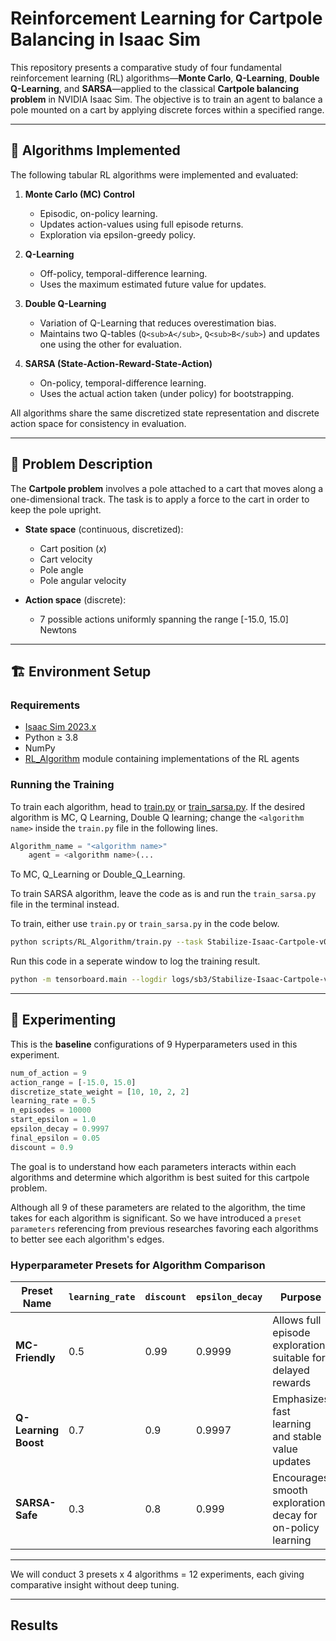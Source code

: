 # Reinforcement Learning for Cartpole Balancing in Isaac Sim

This repository presents a comparative study of four fundamental reinforcement learning (RL) algorithms—**Monte Carlo**, **Q-Learning**, **Double Q-Learning**, and **SARSA**—applied to the classical **Cartpole balancing problem** in NVIDIA Isaac Sim. The objective is to train an agent to balance a pole mounted on a cart by applying discrete forces within a specified range.

---

## 🧠 Algorithms Implemented

The following tabular RL algorithms were implemented and evaluated:

1. **Monte Carlo (MC) Control**  
   - Episodic, on-policy learning.
   - Updates action-values using full episode returns.
   - Exploration via epsilon-greedy policy.

2. **Q-Learning**  
   - Off-policy, temporal-difference learning.
   - Uses the maximum estimated future value for updates.

3. **Double Q-Learning**  
   - Variation of Q-Learning that reduces overestimation bias.
   - Maintains two Q-tables (`Q<sub>A</sub>`, `Q<sub>B</sub>`) and updates one using the other for evaluation.

4. **SARSA (State-Action-Reward-State-Action)**  
   - On-policy, temporal-difference learning.
   - Uses the actual action taken (under policy) for bootstrapping.

All algorithms share the same discretized state representation and discrete action space for consistency in evaluation.

---

## 🎯 Problem Description

The **Cartpole problem** involves a pole attached to a cart that moves along a one-dimensional track. The task is to apply a force to the cart in order to keep the pole upright.

- **State space** (continuous, discretized):
  - Cart position  ($x$)
  - Cart velocity
  - Pole angle
  - Pole angular velocity

- **Action space** (discrete):
  - 7 possible actions uniformly spanning the range [-15.0, 15.0] Newtons

---

## 🏗️ Environment Setup

### Requirements

- [Isaac Sim 2023.x](https://developer.nvidia.com/isaac-sim)
- Python ≥ 3.8
- NumPy
- [RL_Algorithm](/CartPole_4.2.0/RL_Algorithm/Algorithm/) module containing implementations of the RL agents

### Running the Training

To train each algorithm, head to [train.py](/CartPole_4.2.0/scripts/RL_Algorithm/train.py) or [train_sarsa.py](/CartPole_4.2.0/scripts/RL_Algorithm/train_sarsa.py). If the desired algorithm is MC, Q Learning, Double Q learning; change the `<algorithm name>` inside the `train.py` file in the following lines.

```py
Algorithm_name = "<algorithm name>"
    agent = <algorithm name>(...
```
To MC, Q_Learning or Double_Q_Learning.

To train SARSA algorithm, leave the code as is and run the `train_sarsa.py` file in the terminal instead.

To train, either use `train.py` or `train_sarsa.py` in the code below.
```bash
python scripts/RL_Algorithm/train.py --task Stabilize-Isaac-Cartpole-v0
```

Run this code in a seperate window to log the training result.
```bash
python -m tensorboard.main --logdir logs/sb3/Stabilize-Isaac-Cartpole-v0
```

---

## 🔬 Experimenting

This is the **baseline** configurations of 9 Hyperparameters used in this experiment.

```py
num_of_action = 9
action_range = [-15.0, 15.0]
discretize_state_weight = [10, 10, 2, 2]
learning_rate = 0.5
n_episodes = 10000
start_epsilon = 1.0
epsilon_decay = 0.9997
final_epsilon = 0.05
discount = 0.9
```
 The goal is to understand how each parameters interacts within each algorithms and determine which algorithm is best suited for this cartpole problem.

 Although all 9 of these parameters are related to the algorithm, the time takes for each algorithm is significant. So we have introduced a `preset parameters` referencing from previous researches favoring each algorithms to better see each algorithm's edges.

 ### Hyperparameter Presets for Algorithm Comparison

| Preset Name        | `learning_rate` | `discount` | `epsilon_decay` | Purpose                                                    |
|--------------------|------------------|------------|------------------|------------------------------------------------------------|
| **MC-Friendly**     | 0.5              | 0.99       | 0.9999           | Allows full episode exploration, suitable for delayed rewards |
| **Q-Learning Boost**| 0.7              | 0.9        | 0.9997           | Emphasizes fast learning and stable value updates          |
| **SARSA-Safe**      | 0.3              | 0.8        | 0.999            | Encourages smooth exploration decay for on-policy learning |

---

We will conduct 3 presets x 4 algorithms = 12 experiments, each giving comparative insight without deep tuning.

---

## Results

